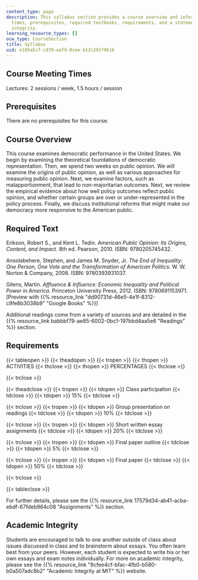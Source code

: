 ```yaml
---
content_type: page
description: This syllabus section provides a course overview and information on meeting
  times, prerequisites, required textbooks, requirements, and a statement on academic
  integrity.
learning_resource_types: []
ocw_type: CourseSection
title: Syllabus
uid: e195a5c7-c878-aaf9-0cee-b12c291f9616
---
```


Course Meeting Times
--------------------

Lectures: 2 sessions / week, 1.5 hours / session

Prerequisites
-------------

There are no prerequisites for this course.

Course Overview
---------------

This course examines democratic performance in the United States. We begin by examining the theoretical foundations of democratic representation. Then, we spend two weeks on public opinion. We will examine the origins of public opinion, as well as various approaches for measuring public opinion. Next, we examine factors, such as malapportionment, that lead to non-majoritarian outcomes. Next, we review the empirical evidence about how well policy outcomes reflect public opinion, and whether certain groups are over or under-represented in the policy process. Finally, we discuss institutional reforms that might make our democracy more responsive to the American public.

Required Text
-------------

Erikson, Robert S., and Kent L. Tedin. _American Public Opinion: Its Origins, Content, and Impact_. 8th ed. Pearson, 2010. ISBN: 9780205745432.

Ansolabehere, Stephen, and James M. Snyder, Jr. _The End of Inequality: One Person, One Vote and the Transformation of American Politics_. W. W. Norton & Company, 2008. ISBN: 9780393931037.

Gilens, Martin. _Affluence & Influence: Economic Inequality and Political Power in America_. Princeton University Press, 2012. ISBN: 9780691153971. \[Preview with {{% resource_link "dd90731d-46e5-4e1f-8312-c9fe8b3038b9" "Google Books" %}}\]

Additional readings come from a variety of sources and are detailed in the {{% resource_link babbbf79-ae85-6002-0bc1-197bbd4aa5e6 "Readings" %}} section.

Requirements
------------

{{< tableopen >}}
{{< theadopen >}}
{{< tropen >}}
{{< thopen >}}
ACTIVITIES
{{< thclose >}}
{{< thopen >}}
PERCENTAGES
{{< thclose >}}

{{< trclose >}}

{{< theadclose >}}
{{< tropen >}}
{{< tdopen >}}
Class participation
{{< tdclose >}}
{{< tdopen >}}
15%
{{< tdclose >}}

{{< trclose >}}
{{< tropen >}}
{{< tdopen >}}
Group presentation on readings
{{< tdclose >}}
{{< tdopen >}}
10%
{{< tdclose >}}

{{< trclose >}}
{{< tropen >}}
{{< tdopen >}}
Short written essay assignments
{{< tdclose >}}
{{< tdopen >}}
20%
{{< tdclose >}}

{{< trclose >}}
{{< tropen >}}
{{< tdopen >}}
Final paper outline
{{< tdclose >}}
{{< tdopen >}}
5%
{{< tdclose >}}

{{< trclose >}}
{{< tropen >}}
{{< tdopen >}}
Final paper
{{< tdclose >}}
{{< tdopen >}}
50%
{{< tdclose >}}

{{< trclose >}}

{{< tableclose >}}

For further details, please see the {{% resource_link 17579d34-ab41-acba-ebdf-67fdeb964c08 "Assignments" %}} section.

Academic Integrity
------------------

Students are encouraged to talk to one another outside of class about issues discussed in class and to brainstorm about essays. You often learn best from your peers. However, each student is expected to write his or her own essays and exam notes individually. For more on academic integrity, please see the {{% resource_link "9cfee4cf-bfac-4fb0-b580-b0a507adc8b2" "Academic Integrity at MIT" %}} website.